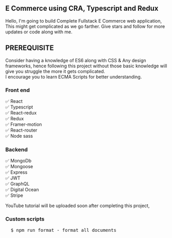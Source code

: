 <h2> E Commerce using CRA, Typescript and Redux </h2>
<p>
  Hello, I'm going to build Complete Fullstack E Commerce web application, This might get complicated as we go farther. Give stars and follow for more updates or code along with me. 
</p>


<h2> PREREQUISITE </h2>
<p>
  Consider having a knowledge of ES6 along with CSS & Any design frameworks,
  hence following this project without those basic knowledge will give you struggle the more it gets complicated.
<br/>
  I encourage you to learn ECMA Scripts for better understanding.
</p>

<h3> Front end </h3>
     ✅ React 
<br/>✅ Typescript
<br/>✅ React-redux
<br/>✅ Redux
<br/>✅ Framer-motion
<br/>✅ React-router
<br/>✅ Node sass


<h3> Backend </h3>
     ✅ MongoDb 
<br/>✅ Mongoose
<br/>✅ Express
<br/>✅ JWT
<br/>✅ GraphQL
<br/>✅ Digital Ocean
<br/>✅ Stripe

<p>
  YouTube tutorial will be uploaded soon after completing this project,

</p>

<h3> Custom scripts </h3>
<pre>
  $ npm run format - format all documents 
</pre>
